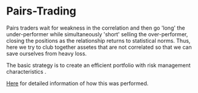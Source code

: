 # Pairs-Trading
  Pairs traders wait for weakness in the correlation and then go 'long' the under-performer while simultaneously 'short' selling the over-performer, closing the positions as the relationship returns to statistical norms. Thus, here we try to club together assetes that are not correlated so that we can save ourselves from heavy loss. 
  
The basic strategy is to create an efficient portfolio with risk management characteristics . 
  
  [Here](https://github.com/Sabertoothtech/Pairs-Trading/blob/master/Pairs%20Trading.ipynb) for detailed information of how this was performed. 
  
